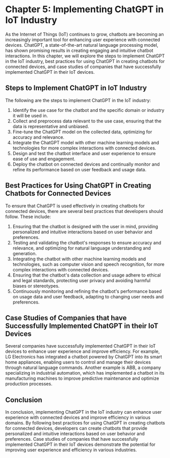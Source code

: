Chapter 5: Implementing ChatGPT in IoT Industry
===============================================

As the Internet of Things (IoT) continues to grow, chatbots are becoming an increasingly important tool for enhancing user experience with connected devices. ChatGPT, a state-of-the-art natural language processing model, has shown promising results in creating engaging and intuitive chatbot interactions. In this chapter, we will explore the steps to implement ChatGPT in the IoT industry, best practices for using ChatGPT in creating chatbots for connected devices, and case studies of companies that have successfully implemented ChatGPT in their IoT devices.

Steps to Implement ChatGPT in IoT Industry
------------------------------------------

The following are the steps to implement ChatGPT in the IoT industry:

1. Identify the use case for the chatbot and the specific domain or industry it will be used in.
2. Collect and preprocess data relevant to the use case, ensuring that the data is representative and unbiased.
3. Fine-tune the ChatGPT model on the collected data, optimizing for accuracy and relevance.
4. Integrate the ChatGPT model with other machine learning models and technologies for more complex interactions with connected devices.
5. Design and test the chatbot interface and user experience to ensure ease of use and engagement.
6. Deploy the chatbot on connected devices and continually monitor and refine its performance based on user feedback and usage data.

Best Practices for Using ChatGPT in Creating Chatbots for Connected Devices
---------------------------------------------------------------------------

To ensure that ChatGPT is used effectively in creating chatbots for connected devices, there are several best practices that developers should follow. These include:

1. Ensuring that the chatbot is designed with the user in mind, providing personalized and intuitive interactions based on user behavior and preferences.
2. Testing and validating the chatbot's responses to ensure accuracy and relevance, and optimizing for natural language understanding and generation.
3. Integrating the chatbot with other machine learning models and technologies, such as computer vision and speech recognition, for more complex interactions with connected devices.
4. Ensuring that the chatbot's data collection and usage adhere to ethical and legal standards, protecting user privacy and avoiding harmful biases or stereotypes.
5. Continuously monitoring and refining the chatbot's performance based on usage data and user feedback, adapting to changing user needs and preferences.

Case Studies of Companies that have Successfully Implemented ChatGPT in their IoT Devices
-----------------------------------------------------------------------------------------

Several companies have successfully implemented ChatGPT in their IoT devices to enhance user experience and improve efficiency. For example, LG Electronics has integrated a chatbot powered by ChatGPT into its smart home appliances, enabling users to control and manage their devices through natural language commands. Another example is ABB, a company specializing in industrial automation, which has implemented a chatbot in its manufacturing machines to improve predictive maintenance and optimize production processes.

Conclusion
----------

In conclusion, implementing ChatGPT in the IoT industry can enhance user experience with connected devices and improve efficiency in various domains. By following best practices for using ChatGPT in creating chatbots for connected devices, developers can create chatbots that provide personalized and intuitive interactions based on user behavior and preferences. Case studies of companies that have successfully implemented ChatGPT in their IoT devices demonstrate the potential for improving user experience and efficiency in various industries.
